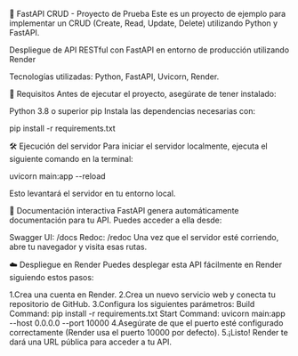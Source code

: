 🐍 FastAPI CRUD - Proyecto de Prueba
Este es un proyecto de ejemplo para implementar un CRUD (Create, Read, Update, Delete) utilizando Python y FastAPI.

Despliegue de API RESTful con FastAPI en entorno de producción utilizando Render

Tecnologías utilizadas: Python, FastAPI, Uvicorn, Render.

🚀 Requisitos
Antes de ejecutar el proyecto, asegúrate de tener instalado:

Python 3.8 o superior
pip
Instala las dependencias necesarias con:

pip install -r requirements.txt

🛠️ Ejecución del servidor
Para iniciar el servidor localmente, ejecuta el siguiente comando en la terminal:

uvicorn main:app --reload

Esto levantará el servidor en tu entorno local.

📄 Documentación interactiva
FastAPI genera automáticamente documentación para tu API. Puedes acceder a ella desde:

Swagger UI: /docs
Redoc: /redoc
Una vez que el servidor esté corriendo, abre tu navegador y visita esas rutas.

☁️ Despliegue en Render
Puedes desplegar esta API fácilmente en Render siguiendo estos pasos:

1.Crea una cuenta en Render.
2.Crea un nuevo servicio web y conecta tu repositorio de GitHub.
3.Configura los siguientes parámetros:
    Build Command: pip install -r requirements.txt
    Start Command: uvicorn main:app --host 0.0.0.0 --port 10000
4.Asegúrate de que el puerto esté configurado correctamente (Render usa el puerto 10000 por defecto).
5.¡Listo! Render te dará una URL pública para acceder a tu API.